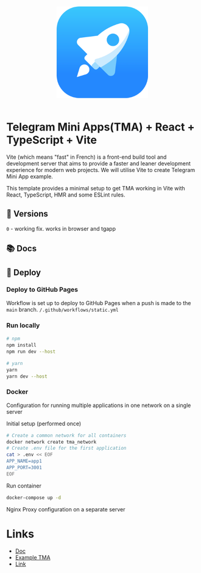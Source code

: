 <p align="center">
  <br>
  <img width="240" src="./src/assets/tapps.png" alt="logo of telegram web apps">
  <br>
  <br>
</p>

# Telegram Mini Apps(TMA) + React + TypeScript + Vite

Vite (which means "fast" in French) is a front-end build tool and development server that aims to provide a faster and leaner development experience for modern web projects. We will utilise Vite to create Telegram Mini App example.

This template provides a minimal setup to get TMA working in Vite with React, TypeScript, HMR and some ESLint rules.

## 📍 Versions
`0` - working fix. works in browser and tgapp

## 📚 Docs

## 🚀 Deploy

### Deploy to GitHub Pages

Workflow is set up to deploy to GitHub Pages when a push is made to the `main` branch.
`/.github/workflows/static.yml`

### Run locally

```bash
# npm
npm install
npm run dev --host
```
```bash
# yarn
yarn
yarn dev --host
```

### Docker

Configuration for running multiple applications in one network on a single server

Initial setup (performed once)

```bash
# Create a common network for all containers
docker network create tma_network
# Create .env file for the first application
cat > .env << EOF
APP_NAME=app1
APP_PORT=3001
EOF
```

Run container

```bash
docker-compose up -d
```

Nginx Proxy configuration on a separate server

# Links
- [Doc](https://docs.ton.org/develop/dapps/twa)
- [Example TMA](https://t.me/vite_twa_example_bot/app)
- [Link](https://twa-dev.github.io/vite-boilerplate/)
